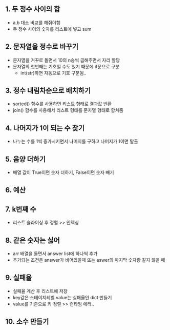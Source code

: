## 1. 두 정수 사이의 합
- a,b 대소 비교를 해줘야함
- 두 정수 사이의 숫자를 리스트에 넣고 sum

## 2. 문자열을 정수로 바꾸기
- 문자열을 거꾸로 돌면서 10의 n승씩 곱해주면서 자리 할당
- 문자열의 첫번째는 기호일 수도 있기 때문에 if문으로 구분
  - int(str)하면 자동으로 기호 구분됨..

## 3. 정수 내림차순으로 배치하기
- sorted() 함수를 사용하면 리스트 형태로 결과값 반환
- join() 함수를 사용해서 리스트 형태를 문자열 형태로 합쳐줌

## 4. 나머지가 1이 되는 수 찾기
- 나누는 수를 1씩 증가시키면서 나머지를 구하고 나머지가 1이면 탈출

## 5. 음양 더하기
- 배열 값이 True이면 숫자 더하기, False이면 숫자 빼기

## 6. 예산
## 7. k번째 수
- 리스트 슬라이싱 후 정렬 >> 인덱싱

## 8. 같은 숫자는 싫어
- arr 배열을 돌면서 answer list에 하나씩 추가
- 추가되는 조건은 answer가 비어있을때 또는 aswer의 마지막 숫자랑 같지 않을 때

## 9. 실패율
- 실패율 계산 후 리스트에 저장
- key값은 스테이지레벨 value는 실패율인 dict 만들기
- value를 기준으로 키 정렬 >> 런타임 에러..

## 10. 소수 만들기